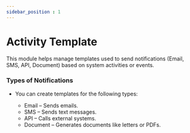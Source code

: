 ```yaml
---
sidebar_position : 1
---
```


# Activity Template

This module helps manage templates used to send notifications (Email, SMS, API, Document) based on system activities or events.

### Types of Notifications

  - You can create templates for the following types:

    - Email – Sends emails.
    - SMS – Sends text messages.
    - API – Calls external systems.
    - Document – Generates documents like letters or PDFs.